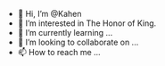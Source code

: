 - 👋 Hi, I’m @Kahen
- 👀 I’m interested in The Honor of King.
- 🌱 I’m currently learning  ...
- 💞️ I’m looking to collaborate on ...
- 📫 How to reach me ...

<!---
Kahen/Kahen is a ✨ special ✨ repository because its `README.md` (this file) appears on your GitHub profile.
You can click the Preview link to take a look at your changes.
--->
